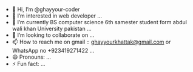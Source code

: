 - 👋 Hi, I’m @ghayyour-coder
- 👀 I’m interested in web developer ...
- 🌱 I’m currently BS computer science 6th samester student form abdul wali khan University pakistan ...
- 💞️ I’m looking to collaborate on ...
- 📫 How to reach me on gmail :: ghayyourkhattak@gmail.com or WhatsApp no +923419271422 ...
- 😄 Pronouns: ...
- ⚡ Fun fact: ...

<!---
ghayyour-coder/ghayyour-coder is a ✨ special ✨ repository because its `README.md` (this file) appears on your GitHub profile.
You can click the Preview link to take a look at your changes.
--->

